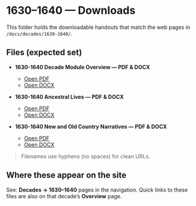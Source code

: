 # 1630–1640 — Downloads

This folder holds the downloadable handouts that match the web pages in
`/docs/decades/1630-1640/`.

## Files (expected set)

- **1630-1640 Decade Module Overview — PDF & DOCX**
  - [Open PDF](./1630-1640-Decade-Module-Overview.pdf)
  - [Open DOCX](./1630-1640-Decade-Module-Overview.docx)

- **1630-1640 Ancestral Lives — PDF & DOCX**
  - [Open PDF](./1630-1640-Ancestral-Lives.pdf)
  - [Open DOCX](./1630-1640-Ancestral-Lives.docx)

- **1630-1640 New and Old Country Narratives — PDF & DOCX**
  - [Open PDF](./1630-1640-New-and-Old-Country-Narratives.pdf)
  - [Open DOCX](./1630-1640-New-and-Old-Country-Narratives.docx)

> Filenames use hyphens (no spaces) for clean URLs.

## Where these appear on the site

See: **Decades → 1630–1640** pages in the navigation. Quick links to these
files are also on that decade’s **Overview** page.
